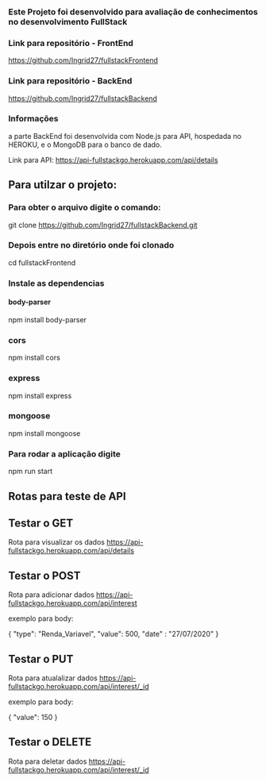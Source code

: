 ### Este Projeto foi desenvolvido para avaliação de conhecimentos no desenvolvimento FullStack

### Link para repositório - FrontEnd
https://github.com/Ingrid27/fullstackFrontend

### Link para repositório - BackEnd
https://github.com/Ingrid27/fullstackBackend

### Informações 

a parte BackEnd foi desenvolvida com  Node.js para API, hospedada no HEROKU, e o MongoDB para o banco de dado.

Link para API: https://api-fullstackgo.herokuapp.com/api/details

## Para utilzar o projeto:

### Para obter o arquivo digite o comando:

git clone https://github.com/Ingrid27/fullstackBackend.git

### Depois entre no diretório onde foi clonado
 
 cd fullstackFrontend
 
 ### Instale as dependencias
 
 #### body-parser
 
 npm install body-parser
 
 ### cors
 
 npm install cors
 
 ### express
 
 npm install express
 
 ### mongoose
 
 npm install mongoose
 
 
 ### Para rodar a aplicação digite 
 
 npm run start
 
 ## Rotas para teste de API
 
 ## Testar o GET 
 
 Rota para visualizar os dados 
 https://api-fullstackgo.herokuapp.com/api/details 
 
 ## Testar o POST
 
 Rota para adicionar dados
 https://api-fullstackgo.herokuapp.com/api/interest
 
 exemplo para body:
 
  {
   "type": "Renda_Variavel",
   "value": 500,
   "date" : "27/07/2020"
}

 ## Testar o PUT
 
 Rota para atualalizar dados
 https://api-fullstackgo.herokuapp.com/api/interest/_id

 exemplo para body:
 
 {
  "value": 150
 }
 
 ## Testar o DELETE
 
 Rota para deletar dados
 https://api-fullstackgo.herokuapp.com/api/interest/_id
